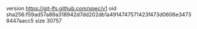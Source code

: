 version https://git-lfs.github.com/spec/v1
oid sha256:f59ad57a89a318942d7dd202db1a4914747571423f473d0606e34738447aacc5
size 30757
